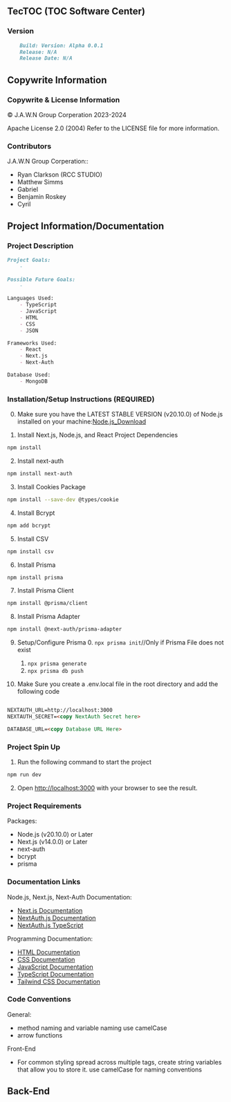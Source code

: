 ## TecTOC (TOC Software Center) 
### Version
```markdown
    Build: Version: Alpha 0.0.1
    Release: N/A
    Release Date: N/A
```
## Copywrite Information

### Copywrite & License Information

© J.A.W.N Group Corperation 2023-2024

Apache License 2.0 (2004)
Refer to the LICENSE file for more information.

### Contributors
J.A.W.N Group Corperation::
- Ryan Clarkson (RCC STUDIO)
- Matthew Simms
- Gabriel 
- Benjamin Roskey
- Cyril 


## Project Information/Documentation 
### Project Description
```markdown
Project Goals:
    - 
    
Possible Future Goals:
    -

Languages Used:
    - TypeScript 
    - JavaScript
    - HTML
    - CSS
    - JSON

Frameworks Used:
    - React
    - Next.js
    - Next-Auth

Database Used:
    - MongoDB
```
### Installation/Setup Instructions (REQUIRED)
0. Make sure you have the LATEST STABLE VERSION (v20.10.0) of Node.js installed on your machine:[Node.js_Download](https://nodejs.org/en)

1. Install Next.js, Node.js, and React Project Dependencies 
```bash
npm install
```
2. Install next-auth
```bash
npm install next-auth
```
3. Install Cookies Package
```bash
npm install --save-dev @types/cookie
```
4. Install Bcrypt
```bash
npm add bcrypt
```
5. Install CSV 
```bash
npm install csv
```
6. Install Prisma
```bash
npm install prisma
```
7. Install Prisma Client
```bash
npm install @prisma/client
```
8. Install Prisma Adapter
```bash
npm install @next-auth/prisma-adapter
```
9. Setup/Configure Prisma
    0. ``` npx prisma init ```//Only if Prisma File does not exist
    1. ``` npx prisma generate ```
    2. ``` npx prisma db push ```

10. Make Sure you create a .env.local file in the root directory and add the following code
```markdown

NEXTAUTH_URL=http://localhost:3000 
NEXTAUTH_SECRET=<copy NextAuth Secret here>

DATABASE_URL=<copy Database URL Here>

```

### Project Spin Up

1. Run the following command to start the project
```bash
npm run dev
```
2. Open [http://localhost:3000](http://localhost:3000) with your browser to see the result.

### Project Requirements

Packages:
- Node.js (v20.10.0) or Later
- Next.js (v14.0.0) or Later
- next-auth
- bcrypt
- prisma

### Documentation Links

Node.js, Next.js, Next-Auth Documentation:

- [Next.js Documentation](https://nextjs.org/docs)
- [NextAuth.js Documentation](https://next-auth.js.org/getting-started/introduction)
- [NextAuth.js TypeScript](https://next-auth.js.org/getting-started/typescript)

Programming Documentation:

- [HTML Documentation](https://www.w3schools.com/html/)
- [CSS Documentation](https://www.w3schools.com/css/)
- [JavaScript Documentation](https://www.w3schools.com/js/)
- [TypeScript Documentation](https://www.typescriptlang.org/docs/)
- [Tailwind CSS Documentation](https://tailwindcss.com/docs)

### Code Conventions
General:
- method naming and variable naming use camelCase
- arrow functions

Front-End
- For common styling spread across multiple tags, create string variables that
  allow you to store it. use camelCase for naming conventions

Back-End
-